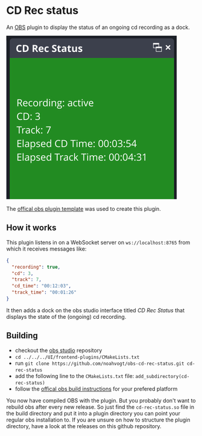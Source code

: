 # CD Rec status

An [OBS](https://github.com/obsproject/obs-studio) plugin to display the status of an ongoing cd recording as a dock.

![](recording_active.jpg)

The [offical obs plugin template](https://github.com/obsproject/obs-plugintemplate) was used to create this plugin.

## How it works

This plugin listens in on a WebSocket server on `ws://localhost:8765` from which it receives messages like:
```json
{
  "recording": true,
  "cd": 3,
  "track": 7,
  "cd_time": "00:12:03",
  "track_time": "00:01:26"
}
```
It then adds a dock on the obs studio interface titled *CD Rec Status* that displays the state of the (ongoing) cd recording.


## Building
- checkout the [obs studio](https://github.com/obsproject/obs-studio) repository
- `cd ../../../UI/frontend-plugins/CMakeLists.txt`
- run `git clone https://github.com/noahvogt/obs-cd-rec-status.git cd-rec-status`
- add the following line to the `CMakeLists.txt` file: `add_subdirectory(cd-rec-status)`
- follow the [offical obs build instructions](https://github.com/obsproject/obs-studio/wiki/Install-Instructions#building-obs-studio) for your prefered platform

You now have compiled OBS with the plugin. But you probably don't want to rebuild obs after every new release. So just find the `cd-rec-status.so` file in the build directory and put it into a plugin directory you can point your regular obs installation to. If you are unsure on how to structure the plugin directory, have a look at the releases on this github repository.

